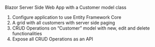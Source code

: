 Blazor Server Side Web App with a Customer model class

1. Configure application to use Entity Framework Core
2. A grid with all customers with server side paging
3. CRUD Operations on “Customer” model with new, edit and delete functionalities
4. Expose all CRUD Operations as an API
